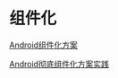 # 组件化

[Android组件化方案](https://blog.csdn.net/guiying712/article/details/55213884)

[Android彻底组件化方案实践](https://www.jianshu.com/p/1b1d77f58e84)